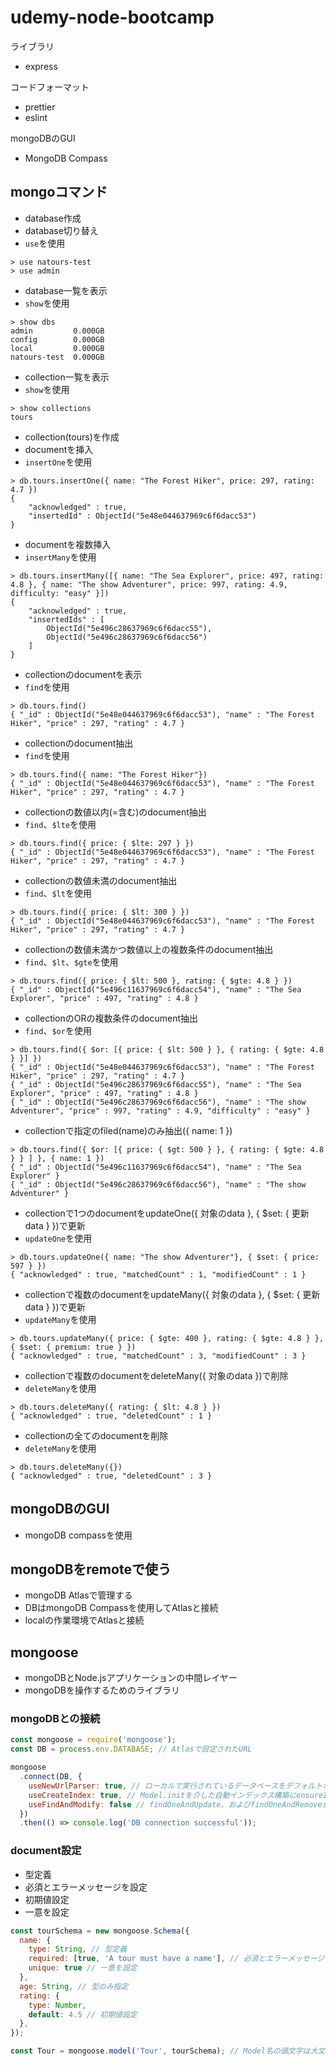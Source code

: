 # udemy-node-bootcamp

ライブラリ
- express

コードフォーマット
- prettier
- eslint

mongoDBのGUI
- MongoDB Compass

## mongoコマンド

- database作成
- database切り替え
- `use`を使用

```terminal
> use natours-test
> use admin
```

- database一覧を表示
- `show`を使用

```terminal
> show dbs
admin         0.000GB
config        0.000GB
local         0.000GB
natours-test  0.000GB
```

- collection一覧を表示
- `show`を使用

```terminal
> show collections
tours
```

- collection(tours)を作成
- documentを挿入
- `insertOne`を使用

```terminal
> db.tours.insertOne({ name: "The Forest Hiker", price: 297, rating: 4.7 })
{
	"acknowledged" : true,
	"insertedId" : ObjectId("5e48e044637969c6f6dacc53")
}
```

- documentを複数挿入
- `insertMany`を使用

```terminal
> db.tours.insertMany([{ name: "The Sea Explorer", price: 497, rating: 4.8 }, { name: "The show Adventurer", price: 997, rating: 4.9, difficulty: "easy" }])
{
	"acknowledged" : true,
	"insertedIds" : [
		ObjectId("5e496c28637969c6f6dacc55"),
		ObjectId("5e496c28637969c6f6dacc56")
	]
}
```

- collectionのdocumentを表示
- `find`を使用

```terminal
> db.tours.find()
{ "_id" : ObjectId("5e48e044637969c6f6dacc53"), "name" : "The Forest Hiker", "price" : 297, "rating" : 4.7 }
```

- collectionのdocument抽出
- `find`を使用

```terminal
> db.tours.find({ name: "The Forest Hiker"})
{ "_id" : ObjectId("5e48e044637969c6f6dacc53"), "name" : "The Forest Hiker", "price" : 297, "rating" : 4.7 }
```

- collectionの数値以内(=含む)のdocument抽出
- `find`、`$lte`を使用

```terminal
> db.tours.find({ price: { $lte: 297 } })
{ "_id" : ObjectId("5e48e044637969c6f6dacc53"), "name" : "The Forest Hiker", "price" : 297, "rating" : 4.7 }
```

- collectionの数値未満のdocument抽出
- `find`、`$lt`を使用

```terminal
> db.tours.find({ price: { $lt: 300 } })
{ "_id" : ObjectId("5e48e044637969c6f6dacc53"), "name" : "The Forest Hiker", "price" : 297, "rating" : 4.7 }
```

- collectionの数値未満かつ数値以上の複数条件のdocument抽出
- `find`、`$lt`、`$gte`を使用

```terminal
> db.tours.find({ price: { $lt: 500 }, rating: { $gte: 4.8 } })
{ "_id" : ObjectId("5e496c11637969c6f6dacc54"), "name" : "The Sea Explorer", "price" : 497, "rating" : 4.8 }
```

- collectionのORの複数条件のdocument抽出
- `find`、`$or`を使用

```terminal
> db.tours.find({ $or: [{ price: { $lt: 500 } }, { rating: { $gte: 4.8 } }] })
{ "_id" : ObjectId("5e48e044637969c6f6dacc53"), "name" : "The Forest Hiker", "price" : 297, "rating" : 4.7 }
{ "_id" : ObjectId("5e496c28637969c6f6dacc55"), "name" : "The Sea Explorer", "price" : 497, "rating" : 4.8 }
{ "_id" : ObjectId("5e496c28637969c6f6dacc56"), "name" : "The show Adventurer", "price" : 997, "rating" : 4.9, "difficulty" : "easy" }
```

- collectionで指定のfiled(name)のみ抽出({ name: 1 })

```terminal
> db.tours.find({ $or: [{ price: { $gt: 500 } }, { rating: { $gte: 4.8 } } ] }, { name: 1 })
{ "_id" : ObjectId("5e496c11637969c6f6dacc54"), "name" : "The Sea Explorer" }
{ "_id" : ObjectId("5e496c28637969c6f6dacc56"), "name" : "The show Adventurer" }
```

- collectionで1つのdocumentをupdateOne({ 対象のdata }, { $set: { 更新data } })で更新
- `updateOne`を使用

```terminal
> db.tours.updateOne({ name: "The show Adventurer"}, { $set: { price: 597 } })
{ "acknowledged" : true, "matchedCount" : 1, "modifiedCount" : 1 }
```

- collectionで複数のdocumentをupdateMany({ 対象のdata }, { $set: { 更新data } })で更新
- `updateMany`を使用

```terminal
> db.tours.updateMany({ price: { $gte: 400 }, rating: { $gte: 4.8 } }, { $set: { premium: true } })
{ "acknowledged" : true, "matchedCount" : 3, "modifiedCount" : 3 }
```

- collectionで複数のdocumentをdeleteMany({ 対象のdata })で削除
- `deleteMany`を使用

```terminal
> db.tours.deleteMany({ rating: { $lt: 4.8 } })
{ "acknowledged" : true, "deletedCount" : 1 }
```

- collectionの全てのdocumentを削除
- `deleteMany`を使用

```terminal
> db.tours.deleteMany({})
{ "acknowledged" : true, "deletedCount" : 3 }
```

## mongoDBのGUI

- mongoDB compassを使用

## mongoDBをremoteで使う

- mongoDB Atlasで管理する
- DBはmongoDB Compassを使用してAtlasと接続
- localの作業環境でAtlasと接続

## mongoose

- mongoDBとNode.jsアプリケーションの中間レイヤー
- mongoDBを操作するためのライブラリ

### mongoDBとの接続

```javascript
const mongoose = require('mongoose');
const DB = process.env.DATABASE; // Atlasで設定されたURL

mongoose
  .connect(DB, {
    useNewUrlParser: true, // ローカルで実行されているデータベースをデフォルトポート(27017)で接続するために最低限必要な設定
    useCreateIndex: true, // Model.initを介した自動インデックス構築にensureIndexではなくcreateIndexを使用
    useFindAndModify: false // findOneAndUpdate、およびfindOneAndRemoveがfindAndModifyではなくネイティブfindOneAndUpdateを使用
  })
  .then(() => console.log('DB connection successful'));
```

### document設定

- 型定義
- 必須とエラーメッセージを設定
- 初期値設定
- 一意を設定

```javascript
const tourSchema = new mongoose.Schema({
  name: {
    type: String, // 型定義
    required: [true, 'A tour must have a name'], // 必須とエラーメッセージを設定
    unique: true // 一意を設定
  },
  age: String, // 型のみ指定
  rating: {
    type: Number,
    default: 4.5 // 初期値設定
  },
});

const Tour = mongoose.model('Tour', tourSchema); // Model名の頭文字は大文字
```
